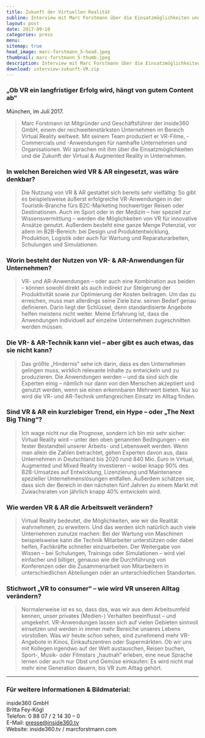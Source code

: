 ```yaml
---
title: Zukunft der Virtuellen Realität
subline: Interview mit Marc Forstmann über die Einsatzmöglichkeiten und die Zukunft der Virtual und Augmented Reality im Unternehmen
layout: post
date: 2017-09-10
categories: press
menu:
sitemap: true
head_image: marc-forstmann_5-head.jpeg
thumbnail: marc-forstmann_5-thumb.jpeg
description: Interview mit Marc Forstmann über die Einsatzmöglichkeiten und Zukunft der VR und AR im Unternehmen.
download: interview-zukunft-VR.zip
---
```


### „Ob VR ein langfristiger Erfolg wird, hängt von gutem Content ab“ 
München, im Juli 2017.

<blockquote>Marc Forstmann ist Mitgründer und Geschäftsführer der inside360 GmbH, einem der reichweitenstärksten Unternehmen im Bereich Virtual Reality weltweit. Mit seinem Team produziert er VR-Filme, -Commercials und -Anwendungen für namhafte Unternehmen und Organisationen. Wir sprachen mit ihm über die Einsatzmöglichkeiten und die Zukunft der Virtual & Augmented Reality in Unternehmen.</blockquote>

### In welchen Bereichen wird VR & AR eingesetzt, was wäre denkbar?
<blockquote>Die Nutzung von VR & AR gestaltet sich bereits sehr vielfältig: So gibt es beispielsweise äußerst erfolgreiche VR-Anwendungen in der Touristik-Branche fürs B2C-Marketing hochwertiger Reisen oder Destinationen. Auch im Sport oder in der Medizin – hier speziell zur Wissensvermittlung – werden die Möglichkeiten von VR für innovative Ansätze genutzt. Außerdem besteht eine ganze Menge Potenzial, vor allem im B2B-Bereich: bei Design und Produktentwicklung, Produktion, Logistik oder auch für Wartung und Reparaturarbeiten, Schulungen und Simulationen.</blockquote>

### Worin besteht der Nutzen von VR- & AR-Anwendungen für Unternehmen?
<blockquote>VR- und AR-Anwendungen – oder auch eine Kombination aus beiden – können sowohl direkt als auch indirekt zur Steigerung der Produktivität sowie zur Optimierung der Kosten beitragen. Um das zu erreichen, muss man allerdings seine Ziele bzw. seinen Bedarf genau definieren. Darin liegt der Schlüssel, denn standardisierte Angebote helfen meistens nicht weiter. Meine Erfahrung ist, dass die Anwendungen individuell auf einzelne Unternehmen zugeschnitten werden müssen.</blockquote>

### Die VR- & AR-Technik kann viel – aber gibt es auch etwas, das sie nicht kann?
<blockquote>Das größte „Hindernis“ sehe ich darin, dass es den Unternehmen gelingen muss, wirklich relevante Inhalte zu entwickeln und zu produzieren. Die Anwendungen werden – und da sind sich die Experten einig – nämlich nur dann von den Menschen akzeptiert und genutzt werden, wenn sie einen erkennbaren Mehrwert bieten. Nur so wird die VR- und AR-Technik umfangreichen Einsatz im Alltag finden.</blockquote>

### Sind VR & AR ein kurzlebiger Trend, ein Hype – oder „The Next Big Thing“?
<blockquote>Ich wage nicht nur die Prognose, sondern ich bin mir sehr sicher: Virtual Reality wird – unter den oben genannten Bedingungen – ein fester Bestandteil unserer Arbeits- und Lebenswelt werden. Wenn man allein die Zahlen betrachtet, gehen Experten davon aus, dass Unternehmen in Deutschland bis 2020 rund 840 Mio. Euro in Virtual, Augmented und Mixed Reality investieren – wobei knapp 90% des B2B-Umsatzes auf Entwicklung, Lizenzierung und Maintenance spezieller Unternehmenslösungen entfallen. Außerdem schätzen sie, dass sich der Bereich in den nächsten fünf Jahren zu einem Markt mit Zuwachsraten von jährlich knapp 40% entwickeln wird.</blockquote>

### Wie werden VR & AR die Arbeitswelt verändern?
<blockquote>Virtual Reality bedeutet, die Möglichkeiten, wie wir die Realität wahrnehmen, zu erweitern. Und das werden sich natürlich auch viele Unternehmen zunutze machen: Bei der Wartung von Maschinen beispielsweise kann die Technik Mitarbeiter unterstützen oder dabei helfen, Fachkräfte schneller einzuarbeiten. Der Weitergabe von Wissen – bei Schulungen, Trainings oder Simulationen – wird viel einfacher und billiger, genauso wie die Durchführung von Konferenzen oder die Zusammenarbeit von Mitarbeitern in unterschiedlichen Abteilungen oder an unterschiedlichen Standorten.</blockquote>

### Stichwort „VR to consumer“ – wie wird VR unseren Alltag verändern?
<blockquote>Normalerweise ist es so, dass das, was wir aus dem Arbeitsumfeld kennen, unser privates (Medien-) Verhalten beeinflusst – und umgekehrt. VR-Anwendungen lassen sich auf vielen Gebieten sinnvoll einsetzen und werden in immer mehr Bereiche unseres Lebens vorstoßen. Was wir heute schon sehen, sind zunehmend mehr VR-Angebote in Kinos, Einkaufszentren oder Supermärkten. Ob wir uns mit Kollegen irgendwo auf der Welt austauschen, Reisen buchen, Sport-, Musik- oder Filmstars „hautnah“ erleben, eine neue Sprache lernen oder auch nur Obst und Gemüse einkaufen: Es wird nicht mal mehr eine Generation dauern, bis VR zum Alltag gehört.</blockquote> 

---  

### Für weitere Informationen & Bildmaterial:	
inside360 GmbH  
Britta Fey-Kögl  
Telefon: 0 88 07 / 2 14 30 – 0   
E-Mail: presse@inside360.tv  
Website: inside360.tv / marcforstmann.com
